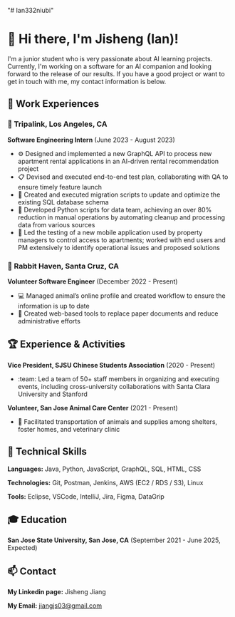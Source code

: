 "# Ian332niubi" 
# :wave: Hi there, I'm Jisheng (Ian)!

I'm a junior student who is very passionate about AI learning projects. Currently, I'm working on a software for an AI companion and looking forward to the release of our results. If you have a good project or want to get in touch with me, my contact information is below.

## :briefcase: Work Experiences

### :office: Tripalink, Los Angeles, CA
**Software Engineering Intern** (June 2023 - August 2023)
- :gear: Designed and implemented a new GraphQL API to process new apartment rental applications in an AI-driven rental recommendation project
- :clipboard: Devised and executed end-to-end test plan, collaborating with QA to ensure timely feature launch
- :floppy_disk: Created and executed migration scripts to update and optimize the existing SQL database schema
- :snake: Developed Python scripts for data team, achieving an over 80% reduction in manual operations by automating cleanup and processing data from various sources
- :iphone: Led the testing of a new mobile application used by property managers to control access to apartments; worked with end users and PM extensively to identify operational issues and proposed solutions

### :rabbit: Rabbit Haven, Santa Cruz, CA
**Volunteer Software Engineer** (December 2022 - Present)
- :computer: Managed animal’s online profile and created workflow to ensure the information is up to date
- :memo: Created web-based tools to replace paper documents and reduce administrative efforts

## :trophy: Experience & Activities

**Vice President, SJSU Chinese Students Association** (2020 - Present)
- :team: Led a team of 50+ staff members in organizing and executing events, including cross-university collaborations with Santa Clara University and Stanford

**Volunteer, San Jose Animal Care Center** (2021 - Present)
- :truck: Facilitated transportation of animals and supplies among shelters, foster homes, and veterinary clinic

## :wrench: Technical Skills

**Languages:** Java, Python, JavaScript, GraphQL, SQL, HTML, CSS

**Technologies:** Git, Postman, Jenkins, AWS (EC2 / RDS / S3), Linux

**Tools:** Eclipse, VSCode, IntelliJ, Jira, Figma, DataGrip

## :mortar_board: Education

**San Jose State University, San Jose, CA** (September 2021 - June 2025, Expected)

## :mailbox: Contact

**My Linkedin page:** Jisheng Jiang

**My Email:** jiangjs03@gmail.com
